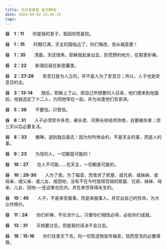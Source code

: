 ```yaml
---
title: 马尔谷福音 金句精选
date: 2024-09-02 23:46:19
tags:
---
```


**谷&emsp;1：11**&emsp;&emsp;你是我的爱子，我因你而喜悦。

**谷&emsp;1：15**&emsp;&emsp;时期已满，天主的国临近了，你们悔改，信从福音罢！

**谷&emsp;1：35**&emsp;&emsp;清晨，天还很黑，耶稣就起身出去，到荒野的地方，在那里祈祷。

**谷&emsp;2：22**&emsp;&emsp;新酒应装在新皮囊里。

**谷&emsp;2：27-28**&emsp;&emsp;安息日是为人立的，并不是人为了安息日；所以，人子也是安息日的主。
<!-- more -->
**谷&emsp;3：13-14**&emsp;&emsp;随后，耶稣上了山，把自己所想要的人召来，他们便来到他面前。他就选定了十二人，为同他常在一起，并为派遣他们去宣讲。

**谷&emsp;5：36**&emsp;&emsp;不要怕，只管信。

**谷&emsp;8：31**&emsp;&emsp;人子必须受许多苦，被长老、司祭长和经师弃绝，且要被杀害；但三天以后必要复活。

**谷&emsp;8：33**&emsp;&emsp;撒殚，退到我后面去！因为你所体会的，不是天主的事，而是人的事。

**谷&emsp;9：23**&emsp;&emsp;为信的人，一切都是可能的！

**谷&emsp;10：27**&emsp;&emsp;在人不可能……在天主，一切都是可能的。

**谷&emsp;10：29-30**&emsp;&emsp;人为了我，为了福音，而舍弃了房屋、或兄弟、或姊妹、或母亲、或父亲、或儿女、或田地，没有不在今时就得百倍的房屋、兄弟、姊妹、母亲、儿女、田地──连迫害也在内，并在来世获得永生的。

**谷&emsp;10：45**&emsp;&emsp;人子，不是来受服事，而是来服事人，并交出自己的性命，为大众作赎价。

**谷&emsp;11：24**&emsp;&emsp;你们祈祷，不论求什么，只要你们相信必得，必给你们成就。

**谷&emsp;13：31**&emsp;&emsp;天地要过去，但是我的话决不会过去。

**谷&emsp;16：15-16**&emsp;&emsp;你们往普天下去，向一切受造物宣传福音，信而受洗的必要得救。